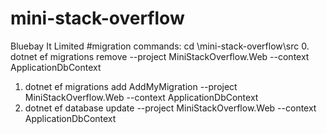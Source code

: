 # mini-stack-overflow
Bluebay It Limited
#migration commands:
cd \mini-stack-overflow\src
0. dotnet ef migrations remove --project MiniStackOverflow.Web --context ApplicationDbContext
1. dotnet ef migrations add AddMyMigration --project MiniStackOverflow.Web --context ApplicationDbContext
2. dotnet ef database update --project MiniStackOverflow.Web --context ApplicationDbContext
